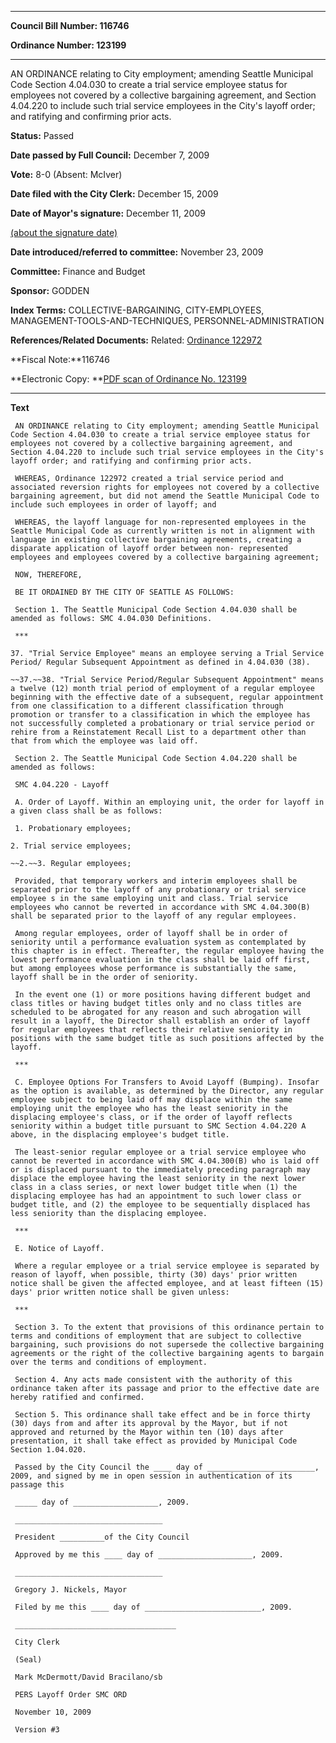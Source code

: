 

********

**Council Bill Number: 116746**
   
**Ordinance Number: 123199**
********

 AN ORDINANCE relating to City employment; amending Seattle Municipal Code Section 4.04.030 to create a trial service employee status for employees not covered by a collective bargaining agreement, and Section 4.04.220 to include such trial service employees in the City's layoff order; and ratifying and confirming prior acts.

**Status:** Passed
   
**Date passed by Full Council:** December 7, 2009
   
**Vote:** 8-0 (Absent: McIver)
   
**Date filed with the City Clerk:** December 15, 2009
   
**Date of Mayor's signature:** December 11, 2009
   
[(about the signature date)](/~public/approvaldate.htm)
   
   
   
**Date introduced/referred to committee:** November 23, 2009
   
**Committee:** Finance and Budget
   
**Sponsor:** GODDEN
   
   
**Index Terms:** COLLECTIVE-BARGAINING, CITY-EMPLOYEES, MANAGEMENT-TOOLS-AND-TECHNIQUES, PERSONNEL-ADMINISTRATION

**References/Related Documents:** Related: [Ordinance 122972](http://clerk.ci.seattle.wa.us/~scripts/nph-brs.exe?s1=&s3=&s4=122972&s2=&s5=&Sect4=and&l=20&Sect2=THESON&Sect3=PLURON&Sect5=CBOR1&Sect6=HITOFF&d=CBOR&p=1&u=%2F~public%2Fcbor1.htm&r=0&f=S)

**Fiscal Note:**116746

**Electronic Copy: **[PDF scan of Ordinance No. 123199](/~archives/Ordinances/Ord_123199.pdf)

********

**Text**
   
```
 AN ORDINANCE relating to City employment; amending Seattle Municipal Code Section 4.04.030 to create a trial service employee status for employees not covered by a collective bargaining agreement, and Section 4.04.220 to include such trial service employees in the City's layoff order; and ratifying and confirming prior acts.

 WHEREAS, Ordinance 122972 created a trial service period and associated reversion rights for employees not covered by a collective bargaining agreement, but did not amend the Seattle Municipal Code to include such employees in order of layoff; and

 WHEREAS, the layoff language for non-represented employees in the Seattle Municipal Code as currently written is not in alignment with language in existing collective bargaining agreements, creating a disparate application of layoff order between non- represented employees and employees covered by a collective bargaining agreement;

 NOW, THEREFORE,

 BE IT ORDAINED BY THE CITY OF SEATTLE AS FOLLOWS:

 Section 1. The Seattle Municipal Code Section 4.04.030 shall be amended as follows: SMC 4.04.030 Definitions.

 ***

37. "Trial Service Employee" means an employee serving a Trial Service Period/ Regular Subsequent Appointment as defined in 4.04.030 (38).

~~37.~~38. "Trial Service Period/Regular Subsequent Appointment" means a twelve (12) month trial period of employment of a regular employee beginning with the effective date of a subsequent, regular appointment from one classification to a different classification through promotion or transfer to a classification in which the employee has not successfully completed a probationary or trial service period or rehire from a Reinstatement Recall List to a department other than that from which the employee was laid off.

 Section 2. The Seattle Municipal Code Section 4.04.220 shall be amended as follows:

 SMC 4.04.220 - Layoff

 A. Order of Layoff. Within an employing unit, the order for layoff in a given class shall be as follows:

 1. Probationary employees;

2. Trial service employees;

~~2.~~3. Regular employees;

 Provided, that temporary workers and interim employees shall be separated prior to the layoff of any probationary or trial service employee s in the same employing unit and class. Trial service employees who cannot be reverted in accordance with SMC 4.04.300(B) shall be separated prior to the layoff of any regular employees.

 Among regular employees, order of layoff shall be in order of seniority until a performance evaluation system as contemplated by this chapter is in effect. Thereafter, the regular employee having the lowest performance evaluation in the class shall be laid off first, but among employees whose performance is substantially the same, layoff shall be in the order of seniority.

 In the event one (1) or more positions having different budget and class titles or having budget titles only and no class titles are scheduled to be abrogated for any reason and such abrogation will result in a layoff, the Director shall establish an order of layoff for regular employees that reflects their relative seniority in positions with the same budget title as such positions affected by the layoff.

 ***

 C. Employee Options For Transfers to Avoid Layoff (Bumping). Insofar as the option is available, as determined by the Director, any regular employee subject to being laid off may displace within the same employing unit the employee who has the least seniority in the displacing employee's class, or if the order of layoff reflects seniority within a budget title pursuant to SMC Section 4.04.220 A above, in the displacing employee's budget title.

 The least-senior regular employee or a trial service employee who cannot be reverted in accordance with SMC 4.04.300(B) who is laid off or is displaced pursuant to the immediately preceding paragraph may displace the employee having the least seniority in the next lower class in a class series, or next lower budget title when (1) the displacing employee has had an appointment to such lower class or budget title, and (2) the employee to be sequentially displaced has less seniority than the displacing employee.

 ***

 E. Notice of Layoff.

 Where a regular employee or a trial service employee is separated by reason of layoff, when possible, thirty (30) days' prior written notice shall be given the affected employee, and at least fifteen (15) days' prior written notice shall be given unless:

 ***

 Section 3. To the extent that provisions of this ordinance pertain to terms and conditions of employment that are subject to collective bargaining, such provisions do not supersede the collective bargaining agreements or the right of the collective bargaining agents to bargain over the terms and conditions of employment.

 Section 4. Any acts made consistent with the authority of this ordinance taken after its passage and prior to the effective date are hereby ratified and confirmed.

 Section 5. This ordinance shall take effect and be in force thirty (30) days from and after its approval by the Mayor, but if not approved and returned by the Mayor within ten (10) days after presentation, it shall take effect as provided by Municipal Code Section 1.04.020.

 Passed by the City Council the ____ day of ________________________, 2009, and signed by me in open session in authentication of its passage this

 _____ day of ___________________, 2009.

 _________________________________

 President __________of the City Council

 Approved by me this ____ day of _____________________, 2009.

 _________________________________

 Gregory J. Nickels, Mayor

 Filed by me this ____ day of __________________________, 2009.

 ____________________________________

 City Clerk

 (Seal)

 Mark McDermott/David Bracilano/sb

 PERS Layoff Order SMC ORD

 November 10, 2009

 Version #3

```
